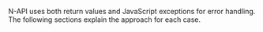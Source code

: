 N-API uses both return values and JavaScript exceptions for error handling.
The following sections explain the approach for each case.

